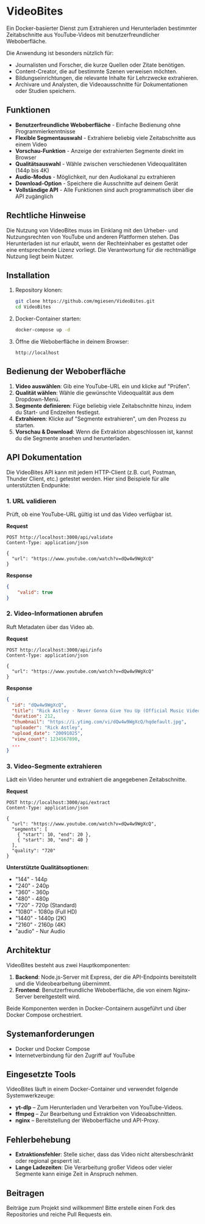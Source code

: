 # VideoBites

Ein Docker-basierter Dienst zum Extrahieren und Herunterladen bestimmter Zeitabschnitte aus YouTube-Videos mit benutzerfreundlicher Weboberfläche.

Die Anwendung ist besonders nützlich für:

- Journalisten und Forscher, die kurze Quellen oder Zitate benötigen.
- Content-Creator, die auf bestimmte Szenen verweisen möchten.
- Bildungseinrichtungen, die relevante Inhalte für Lehrzwecke extrahieren.
- Archivare und Analysten, die Videoausschnitte für Dokumentationen oder Studien speichern.

## Funktionen

- **Benutzerfreundliche Weboberfläche** - Einfache Bedienung ohne Programmierkenntnisse
- **Flexible Segmentauswahl** - Extrahiere beliebig viele Zeitabschnitte aus einem Video
- **Vorschau-Funktion** - Anzeige der extrahierten Segmente direkt im Browser
- **Qualitätsauswahl** - Wähle zwischen verschiedenen Videoqualitäten (144p bis 4K)
- **Audio-Modus** - Möglichkeit, nur den Audiokanal zu extrahieren
- **Download-Option** - Speichere die Ausschnitte auf deinem Gerät
- **Vollständige API** - Alle Funktionen sind auch programmatisch über die API zugänglich

## Rechtliche Hinweise

Die Nutzung von VideoBites muss im Einklang mit den Urheber- und Nutzungsrechten von YouTube und anderen Plattformen stehen. Das Herunterladen ist nur erlaubt, wenn der Rechteinhaber es gestattet oder eine entsprechende Lizenz vorliegt. Die Verantwortung für die rechtmäßige Nutzung liegt beim Nutzer.

## Installation

1. Repository klonen:

   ```bash
   git clone https://github.com/mgiesen/VideoBites.git
   cd VideoBites
   ```

2. Docker-Container starten:

   ```bash
   docker-compose up -d
   ```

3. Öffne die Weboberfläche in deinem Browser:

   ```
   http://localhost
   ```

## Bedienung der Weboberfläche

1. **Video auswählen**: Gib eine YouTube-URL ein und klicke auf "Prüfen".
2. **Qualität wählen**: Wähle die gewünschte Videoqualität aus dem Dropdown-Menü.
3. **Segmente definieren**: Füge beliebig viele Zeitabschnitte hinzu, indem du Start- und Endzeiten festlegst.
4. **Extrahieren**: Klicke auf "Segmente extrahieren", um den Prozess zu starten.
5. **Vorschau & Download**: Wenn die Extraktion abgeschlossen ist, kannst du die Segmente ansehen und herunterladen.

## API Dokumentation

Die VideoBites API kann mit jedem HTTP-Client (z.B. curl, Postman, Thunder Client, etc.) getestet werden. Hier sind Beispiele für alle unterstützten Endpunkte:

### 1. URL validieren

Prüft, ob eine YouTube-URL gültig ist und das Video verfügbar ist.

**Request**

```http
POST http://localhost:3000/api/validate
Content-Type: application/json

{
  "url": "https://www.youtube.com/watch?v=dQw4w9WgXcQ"
}
```

**Response**

```json
{
	"valid": true
}
```

### 2. Video-Informationen abrufen

Ruft Metadaten über das Video ab.

**Request**

```http
POST http://localhost:3000/api/info
Content-Type: application/json

{
  "url": "https://www.youtube.com/watch?v=dQw4w9WgXcQ"
}
```

**Response**

```json
{
  "id": "dQw4w9WgXcQ",
  "title": "Rick Astley - Never Gonna Give You Up (Official Music Video)",
  "duration": 212,
  "thumbnail": "https://i.ytimg.com/vi/dQw4w9WgXcQ/hqdefault.jpg",
  "uploader": "Rick Astley",
  "upload_date": "20091025",
  "view_count": 1234567890,
  ...
}
```

### 3. Video-Segmente extrahieren

Lädt ein Video herunter und extrahiert die angegebenen Zeitabschnitte.

**Request**

```http
POST http://localhost:3000/api/extract
Content-Type: application/json

{
  "url": "https://www.youtube.com/watch?v=dQw4w9WgXcQ",
  "segments": [
    { "start": 10, "end": 20 },
    { "start": 30, "end": 40 }
  ],
  "quality": "720"
}
```

**Unterstützte Qualitätsoptionen:**

- "144" - 144p
- "240" - 240p
- "360" - 360p
- "480" - 480p
- "720" - 720p (Standard)
- "1080" - 1080p (Full HD)
- "1440" - 1440p (2K)
- "2160" - 2160p (4K)
- "audio" - Nur Audio

## Architektur

VideoBites besteht aus zwei Hauptkomponenten:

1. **Backend**: Node.js-Server mit Express, der die API-Endpoints bereitstellt und die Videobearbeitung übernimmt.
2. **Frontend**: Benutzerfreundliche Weboberfläche, die von einem Nginx-Server bereitgestellt wird.

Beide Komponenten werden in Docker-Containern ausgeführt und über Docker Compose orchestriert.

## Systemanforderungen

- Docker und Docker Compose
- Internetverbindung für den Zugriff auf YouTube

## Eingesetzte Tools

VideoBites läuft in einem Docker-Container und verwendet folgende Systemwerkzeuge:

- **yt-dlp** – Zum Herunterladen und Verarbeiten von YouTube-Videos.
- **ffmpeg** – Zur Bearbeitung und Extraktion von Videoabschnitten.
- **nginx** – Bereitstellung der Weboberfläche und API-Proxy.

## Fehlerbehebung

- **Extraktionsfehler**: Stelle sicher, dass das Video nicht altersbeschränkt oder regional gesperrt ist.
- **Lange Ladezeiten**: Die Verarbeitung großer Videos oder vieler Segmente kann einige Zeit in Anspruch nehmen.

## Beitragen

Beiträge zum Projekt sind willkommen! Bitte erstelle einen Fork des Repositories und reiche Pull Requests ein.
